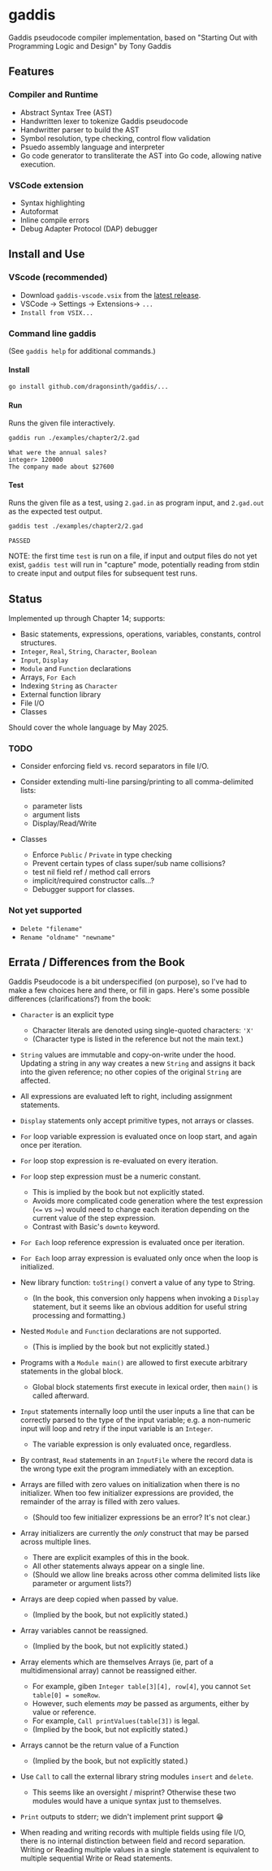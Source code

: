 # gaddis

Gaddis pseudocode compiler implementation, based on "Starting Out with Programming Logic and Design" by Tony Gaddis

## Features

### Compiler and Runtime

- Abstract Syntax Tree (AST)
- Handwritten lexer to tokenize Gaddis pseudocode
- Handwritter parser to build the AST
- Symbol resolution, type checking, control flow validation
- Psuedo assembly language and interpreter
- Go code generator to transliterate the AST into Go code, allowing native execution.

### VSCode extension

- Syntax highlighting
- Autoformat
- Inline compile errors
- Debug Adapter Protocol (DAP) debugger

## Install and Use

### VScode (recommended)

- Download `gaddis-vscode.vsix` from the [latest release](https://github.com/dragonsinth/gaddis/releases/latest).
- VSCode -> Settings -> Extensions-> `...`
- `Install from VSIX...`

### Command line gaddis

(See `gaddis help` for additional commands.)

#### Install
```bash
go install github.com/dragonsinth/gaddis/...
```

#### Run

Runs the given file interactively.

```bash
gaddis run ./examples/chapter2/2.gad
```

```
What were the annual sales?
integer> 120000
The company made about $27600
```

#### Test

Runs the given file as a test, using `2.gad.in` as program input,
and `2.gad.out` as the expected test output.

```bash
gaddis test ./examples/chapter2/2.gad
```

```
PASSED
```

NOTE: the first time `test` is run on a file, if input and output files
do not yet exist, `gaddis test` will run in "capture" mode, potentially
reading from stdin to create input and output files for subsequent test runs.

## Status

Implemented up through Chapter 14; supports:

- Basic statements, expressions, operations, variables, constants, control structures.
- `Integer`, `Real`, `String`, `Character`, `Boolean`
- `Input`, `Display`
- `Module` and `Function` declarations
- Arrays, `For Each`
- Indexing `String` as `Character`
- External function library
- File I/O
- Classes

Should cover the whole language by May 2025.

### TODO

- Consider enforcing field vs. record separators in file I/O.

- Consider extending multi-line parsing/printing to all comma-delimited lists:
  - parameter lists
  - argument lists
  - Display/Read/Write

- Classes
  - Enforce `Public` / `Private` in type checking
  - Prevent certain types of class super/sub name collisions?
  - test nil field ref / method call errors
  - implicit/required constructor calls...?
  - Debugger support for classes.

### Not yet supported
- `Delete "filename"`
- `Rename "oldname" "newname"`

## Errata / Differences from the Book

Gaddis Pseudocode is a bit underspecified (on purpose), so I've had to make a few choices here
and there, or fill in gaps. Here's some possible differences (clarifications?) from the book:

- `Character` is an explicit type
  - Character literals are denoted using single-quoted characters: `'X'`
  - (Character type is listed in the reference but not the main text.)

- `String` values are immutable and copy-on-write under the hood. Updating a string in any way
  creates a new `String` and assigns it back into the given reference; no other copies of the
  original `String` are affected.

- All expressions are evaluated left to right, including assignment statements.

- `Display` statements only accept primitive types, not arrays or classes.

- `For` loop variable expression is evaluated once on loop start, and again once per iteration.

- `For` loop stop expression is re-evaluated on every iteration.

- `For` loop step expression must be a numeric constant.
  - This is implied by the book but not explicitly stated.
  - Avoids more complicated code generation where the test expression (`<=` vs `>=`)
    would need to change each iteration depending on the current value of the step expression.
  - Contrast with Basic's `downto` keyword.

- `For Each` loop reference expression is evaluated once per iteration.

- `For Each` loop array expression is evaluated only once when the loop is initialized.

- New library function: `toString()` convert a value of any type to String.
  - (In the book, this conversion only happens when invoking a `Display` statement, but it
    seems like an obvious addition for useful string processing and formatting.)

- Nested `Module` and `Function` declarations are not supported.
  - (This is implied by the book but not explicitly stated.)

- Programs with a `Module main()` are allowed to first execute arbitrary statements in the global block.
  - Global block statements first execute in lexical order, then `main()` is called afterward.

- `Input` statements internally loop until the user inputs a line that can be correctly
  parsed to the type of the input variable; e.g. a non-numeric input will loop and retry
  if the input variable is an `Integer`.
  - The variable expression is only evaluated once, regardless.

- By contrast, `Read` statements in an `InputFile` where the record data is the wrong type
  exit the program immediately with an exception.

- Arrays are filled with zero values on initialization when there is no initializer. When too
  few initializer expressions are provided, the remainder of the array is filled with zero values.
  - (Should too few initializer expressions be an error? It's not clear.)

- Array initializers are currently the _only_ construct that may be parsed across multiple lines.
  - There are explicit examples of this in the book.
  - All other statements always appear on a single line.
  - (Should we allow line breaks across other comma delimited lists like parameter or argument lists?)

- Arrays are deep copied when passed by value.
  - (Implied by the book, but not explicitly stated.)

- Array variables cannot be reassigned.
  - (Implied by the book, but not explicitly stated.)

- Array elements which are themselves Arrays (ie, part of a multidimensional array) cannot be
  reassigned either.
  - For example, giben `Integer table[3][4], row[4]`, you cannot `Set table[0] = someRow`.
  - However, such elements _may_ be passed as arguments, either by value or reference.
  - For example, `Call printValues(table[3])` is legal.
  - (Implied by the book, but not explicitly stated.)
 
- Arrays cannot be the return value of a Function
  - (Implied by the book, but not explicitly stated.)

- Use `Call` to call the external library string modules `insert` and `delete`.
  - This seems like an oversight / misprint? Otherwise these two modules would have a unique syntax just to themselves.

- `Print` outputs to stderr; we didn't implement print support :grin:

- When reading and writing records with multiple fields using file I/O, there is no internal
  distinction between field and record separation. Writing or Reading multiple values in a
  single statement is equivalent to multiple sequential Write or Read statements.
